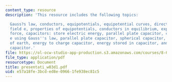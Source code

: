 ```yaml
---
content_type: resource
description: 'This resource includes the following topics:

  Gauss?s law, conductors, equipotentials, equipotential curves, direction of electric
  field e, properties of equipotentials, conductors in equilibrium, expt. 2: electrostatic
  force, capacitors: store electric energy, parallel plate capacitor, calculating
  e using Gauss''s law, parallel plate capacitor, spherical capacitor, capacitance
  of earth, energy to charge capacitor, energy stored in capacitor, and dissectible
  capacitor.'
file: https://ol-ocw-studio-app-production.s3.amazonaws.com/courses/8-02t-electricity-and-magnetism-spring-2005/e57a18fe3bcded8e09661fe938ec81c5_presentati_w03d1.pdf
file_type: application/pdf
resourcetype: Document
title: presentati_w03d1.pdf
uid: e57a18fe-3bcd-ed8e-0966-1fe938ec81c5
---
```

